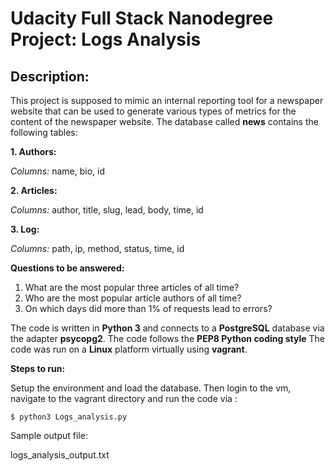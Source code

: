 # Udacity Full Stack Nanodegree Project: Logs Analysis

## Description:
This project is supposed to mimic an internal reporting tool for a newspaper website that can be used to generate various types of metrics for the content of the newspaper website.
The database called **news** contains the following tables:

**1. Authors:**

*Columns:* name, bio, id


**2. Articles:**

*Columns:* author, title, slug, lead, body, time, id



**3. Log:**

*Columns:* path, ip, method, status, time, id


**Questions to be answered:**

1. What are the most popular three articles of all time?
2. Who are the most popular article authors of all time?
3. On which days did more than 1% of requests lead to errors?

The code is written in **Python 3** and connects to a **PostgreSQL** database via the adapter **psycopg2**.
The code follows the **PEP8 Python coding style**
The code was run on a **Linux** platform virtually using **vagrant**.

**Steps to run:**

Setup the environment and load the database. Then login to the vm, navigate to the vagrant directory and run the code via :
```
$ python3 Logs_analysis.py
```

Sample output file:

logs_analysis_output.txt

